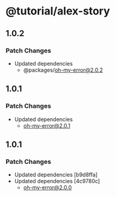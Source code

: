 # @tutorial/alex-story

## 1.0.2

### Patch Changes

- Updated dependencies
  - @packages/oh-my-error@2.0.2

## 1.0.1

### Patch Changes

- Updated dependencies
  - oh-my-error@2.0.1

## 1.0.1

### Patch Changes

- Updated dependencies [b9d8ffa]
- Updated dependencies [4c9780c]
  - oh-my-error@2.0.0
